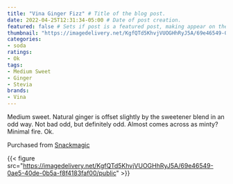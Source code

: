 ```yaml
---
title: "Vina Ginger Fizz" # Title of the blog post.
date: 2022-04-25T12:31:34-05:00 # Date of post creation.
featured: false # Sets if post is a featured post, making appear on the home page side bar.
thumbnail: "https://imagedelivery.net/KgfQTd5KhvjVUOGHhRyJ5A/69e46549-0ae5-40de-0b5a-f8f4183faf00/thumb"
categories:
- soda
ratings:
- Ok
tags:
- Medium Sweet
- Ginger
- Stevia
brands:
- Vina
---
```


Medium sweet. Natural ginger is offset slightly by the sweetener blend in an odd way. Not bad odd, but definitely odd. Almost comes across as minty? Minimal fire. Ok.

Purchased from [Snackmagic](https://www.snackmagic.com)

{{< figure src="https://imagedelivery.net/KgfQTd5KhvjVUOGHhRyJ5A/69e46549-0ae5-40de-0b5a-f8f4183faf00/public" >}}
